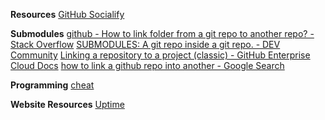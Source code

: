 **Resources**
[GitHub Socialify](https://socialify.git.ci/)

**Submodules**
[github - How to link folder from a git repo to another repo? - Stack Overflow](https://stackoverflow.com/questions/36554810/how-to-link-folder-from-a-git-repo-to-another-repo)
[SUBMODULES: A git repo inside a git repo. - DEV Community](https://dev.to/jjokah/submodules-a-git-repo-inside-a-git-repo-36l9)
[Linking a repository to a project (classic) - GitHub Enterprise Cloud Docs](https://docs.github.com/en/enterprise-cloud@latest/issues/organizing-your-work-with-project-boards/managing-project-boards/linking-a-repository-to-a-project-board)
[how to link a github repo into another - Google Search](https://www.google.com/search?q=how+to+link+a+github+repo+into+another&rlz=1C1GCEU_enUS975US975&oq=how+to+link+a+github+repo+into+another&gs_lcrp=EgZjaHJvbWUyBggAEEUYOdIBCTIwNTQwajBqN6gCALACAA&sourceid=chrome&ie=UTF-8)


**Programming**
[cheat](https://github.com/cheat)

**Website Resources**
[Uptime](https://upptime.js.org/)

